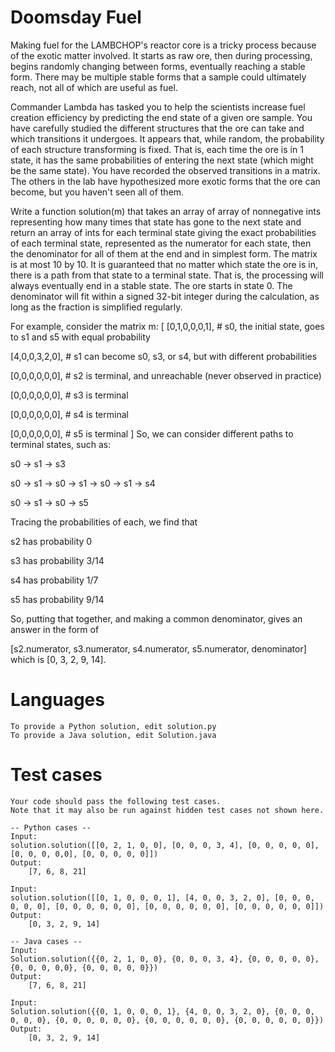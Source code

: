 Doomsday Fuel
===================

Making fuel for the LAMBCHOP's reactor core is a tricky process because of the exotic matter involved. It starts as raw ore, then during processing, begins randomly changing between forms, eventually reaching a stable form. There may be multiple stable forms that a sample could ultimately reach, not all of which are useful as fuel. 

Commander Lambda has tasked you to help the scientists increase fuel creation efficiency by predicting the end state of a given ore sample. You have carefully studied the different structures that the ore can take and which transitions it undergoes. It appears that, while random, the probability of each structure transforming is fixed. That is, each time the ore is in 1 state, it has the same probabilities of entering the next state (which might be the same state).  You have recorded the observed transitions in a matrix. The others in the lab have hypothesized more exotic forms that the ore can become, but you haven't seen all of them.

Write a function solution(m) that takes an array of array of nonnegative ints representing how many times that state has gone to the next state and return an array of ints for each terminal state giving the exact probabilities of each terminal state, represented as the numerator for each state, then the denominator for all of them at the end and in simplest form. The matrix is at most 10 by 10. It is guaranteed that no matter which state the ore is in, there is a path from that state to a terminal state. That is, the processing will always eventually end in a stable state. The ore starts in state 0. The denominator will fit within a signed 32-bit integer during the calculation, as long as the fraction is simplified regularly.  

For example, consider the matrix m:
[
  [0,1,0,0,0,1],  # s0, the initial state, goes to s1 and s5 with equal probability
  
  [4,0,0,3,2,0],  # s1 can become s0, s3, or s4, but with different probabilities
  
  [0,0,0,0,0,0],  # s2 is terminal, and unreachable (never observed in practice)
  
  [0,0,0,0,0,0],  # s3 is terminal
  
  [0,0,0,0,0,0],  # s4 is terminal
  
  [0,0,0,0,0,0],  # s5 is terminal
]
So, we can consider different paths to terminal states, such as:

s0 -> s1 -> s3

s0 -> s1 -> s0 -> s1 -> s0 -> s1 -> s4

s0 -> s1 -> s0 -> s5

Tracing the probabilities of each, we find that

s2 has probability 0

s3 has probability 3/14

s4 has probability 1/7

s5 has probability 9/14

So, putting that together, and making a common denominator, gives an answer in the form of

[s2.numerator, s3.numerator, s4.numerator, s5.numerator, denominator] which is
[0, 3, 2, 9, 14].


Languages
=========
```
To provide a Python solution, edit solution.py
To provide a Java solution, edit Solution.java
````

Test cases
==========
```
Your code should pass the following test cases.
Note that it may also be run against hidden test cases not shown here.

-- Python cases --
Input:
solution.solution([[0, 2, 1, 0, 0], [0, 0, 0, 3, 4], [0, 0, 0, 0, 0], [0, 0, 0, 0,0], [0, 0, 0, 0, 0]])
Output:
    [7, 6, 8, 21]

Input:
solution.solution([[0, 1, 0, 0, 0, 1], [4, 0, 0, 3, 2, 0], [0, 0, 0, 0, 0, 0], [0, 0, 0, 0, 0, 0], [0, 0, 0, 0, 0, 0], [0, 0, 0, 0, 0, 0]])
Output:
    [0, 3, 2, 9, 14]

-- Java cases --
Input:
Solution.solution({{0, 2, 1, 0, 0}, {0, 0, 0, 3, 4}, {0, 0, 0, 0, 0}, {0, 0, 0, 0,0}, {0, 0, 0, 0, 0}})
Output:
    [7, 6, 8, 21]

Input:
Solution.solution({{0, 1, 0, 0, 0, 1}, {4, 0, 0, 3, 2, 0}, {0, 0, 0, 0, 0, 0}, {0, 0, 0, 0, 0, 0}, {0, 0, 0, 0, 0, 0}, {0, 0, 0, 0, 0, 0}})
Output:
    [0, 3, 2, 9, 14]
```